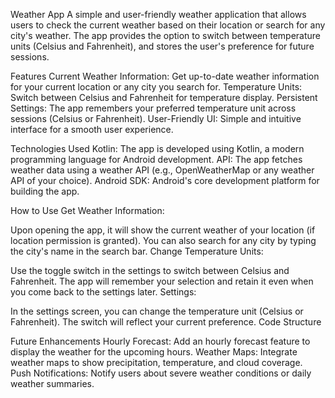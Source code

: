 Weather App
A simple and user-friendly weather application that allows users to check the current weather based on their location or search for any city's weather. The app provides the option to switch between temperature units (Celsius and Fahrenheit), and stores the user's preference for future sessions.

Features
Current Weather Information: Get up-to-date weather information for your current location or any city you search for.
Temperature Units: Switch between Celsius and Fahrenheit for temperature display.
Persistent Settings: The app remembers your preferred temperature unit across sessions (Celsius or Fahrenheit).
User-Friendly UI: Simple and intuitive interface for a smooth user experience.

Technologies Used
Kotlin: The app is developed using Kotlin, a modern programming language for Android development.
API: The app fetches weather data using a weather API (e.g., OpenWeatherMap or any weather API of your choice).
Android SDK: Android's core development platform for building the app.



How to Use
Get Weather Information:

Upon opening the app, it will show the current weather of your location (if location permission is granted).
You can also search for any city by typing the city's name in the search bar.
Change Temperature Units:

Use the toggle switch in the settings to switch between Celsius and Fahrenheit.
The app will remember your selection and retain it even when you come back to the settings later.
Settings:

In the settings screen, you can change the temperature unit (Celsius or Fahrenheit). The switch will reflect your current preference.
Code Structure


Future Enhancements
Hourly Forecast: Add an hourly forecast feature to display the weather for the upcoming hours.
Weather Maps: Integrate weather maps to show precipitation, temperature, and cloud coverage.
Push Notifications: Notify users about severe weather conditions or daily weather summaries.
